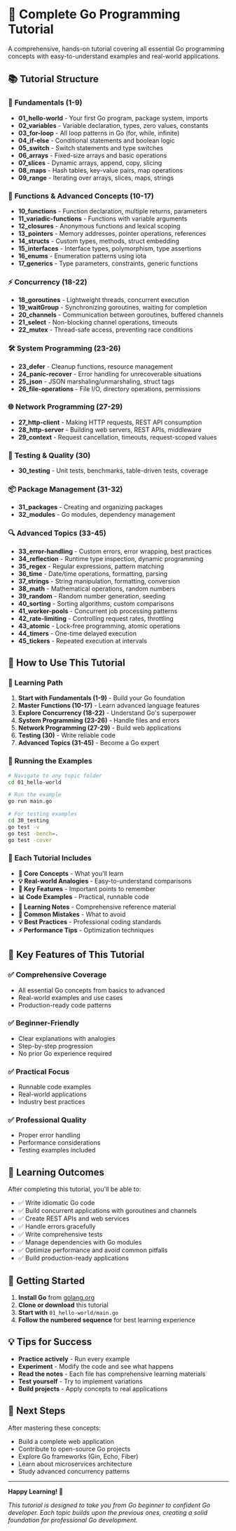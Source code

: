 # 🚀 Complete Go Programming Tutorial

A comprehensive, hands-on tutorial covering all essential Go programming concepts with easy-to-understand examples and real-world applications.

## 📚 Tutorial Structure

### 🎯 **Fundamentals (1-9)**
- **01_hello-world** - Your first Go program, package system, imports
- **02_variables** - Variable declaration, types, zero values, constants
- **03_for-loop** - All loop patterns in Go (for, while, infinite)
- **04_if-else** - Conditional statements and boolean logic
- **05_switch** - Switch statements and type switches
- **06_arrays** - Fixed-size arrays and basic operations
- **07_slices** - Dynamic arrays, append, copy, slicing
- **08_maps** - Hash tables, key-value pairs, map operations
- **09_range** - Iterating over arrays, slices, maps, strings

### 🔧 **Functions & Advanced Concepts (10-17)**
- **10_functions** - Function declaration, multiple returns, parameters
- **11_variadic-functions** - Functions with variable arguments
- **12_closures** - Anonymous functions and lexical scoping
- **13_pointers** - Memory addresses, pointer operations, references
- **14_structs** - Custom types, methods, struct embedding
- **15_interfaces** - Interface types, polymorphism, type assertions
- **16_enums** - Enumeration patterns using iota
- **17_generics** - Type parameters, constraints, generic functions

### ⚡ **Concurrency (18-22)**
- **18_goroutines** - Lightweight threads, concurrent execution
- **19_waitGroup** - Synchronizing goroutines, waiting for completion
- **20_channels** - Communication between goroutines, buffered channels
- **21_select** - Non-blocking channel operations, timeouts
- **22_mutex** - Thread-safe access, preventing race conditions

### 🛠️ **System Programming (23-26)**
- **23_defer** - Cleanup functions, resource management
- **24_panic-recover** - Error handling for unrecoverable situations
- **25_json** - JSON marshaling/unmarshaling, struct tags
- **26_file-operations** - File I/O, directory operations, permissions

### 🌐 **Network Programming (27-29)**
- **27_http-client** - Making HTTP requests, REST API consumption
- **28_http-server** - Building web servers, REST APIs, middleware
- **29_context** - Request cancellation, timeouts, request-scoped values

### 🧪 **Testing & Quality (30)**
- **30_testing** - Unit tests, benchmarks, table-driven tests, coverage

### 📦 **Package Management (31-32)**
- **31_packages** - Creating and organizing packages
- **32_modules** - Go modules, dependency management

### 🔍 **Advanced Topics (33-45)**
- **33_error-handling** - Custom errors, error wrapping, best practices
- **34_reflection** - Runtime type inspection, dynamic programming
- **35_regex** - Regular expressions, pattern matching
- **36_time** - Date/time operations, formatting, parsing
- **37_strings** - String manipulation, formatting, conversion
- **38_math** - Mathematical operations, random numbers
- **39_random** - Random number generation, seeding
- **40_sorting** - Sorting algorithms, custom comparisons
- **41_worker-pools** - Concurrent job processing patterns
- **42_rate-limiting** - Controlling request rates, throttling
- **43_atomic** - Lock-free programming, atomic operations
- **44_timers** - One-time delayed execution
- **45_tickers** - Repeated execution at intervals

## 🎯 How to Use This Tutorial

### 📖 **Learning Path**
1. **Start with Fundamentals (1-9)** - Build your Go foundation
2. **Master Functions (10-17)** - Learn advanced language features
3. **Explore Concurrency (18-22)** - Understand Go's superpower
4. **System Programming (23-26)** - Handle files and errors
5. **Network Programming (27-29)** - Build web applications
6. **Testing (30)** - Write reliable code
7. **Advanced Topics (31-45)** - Become a Go expert

### 🏃 **Running the Examples**
```bash
# Navigate to any topic folder
cd 01_hello-world

# Run the example
go run main.go

# For testing examples
cd 30_testing
go test -v
go test -bench=.
go test -cover
```

### 📝 **Each Tutorial Includes**
- **🎯 Core Concepts** - What you'll learn
- **💡 Real-world Analogies** - Easy-to-understand comparisons
- **🔑 Key Features** - Important points to remember
- **📊 Code Examples** - Practical, runnable code
- **📝 Learning Notes** - Comprehensive reference material
- **🚨 Common Mistakes** - What to avoid
- **💡 Best Practices** - Professional coding standards
- **⚡ Performance Tips** - Optimization techniques

## 🌟 **Key Features of This Tutorial**

### ✅ **Comprehensive Coverage**
- All essential Go concepts from basics to advanced
- Real-world examples and use cases
- Production-ready code patterns

### ✅ **Beginner-Friendly**
- Clear explanations with analogies
- Step-by-step progression
- No prior Go experience required

### ✅ **Practical Focus**
- Runnable code examples
- Real-world applications
- Industry best practices

### ✅ **Professional Quality**
- Proper error handling
- Performance considerations
- Testing examples included

## 🎯 **Learning Outcomes**

After completing this tutorial, you'll be able to:

- ✅ Write idiomatic Go code
- ✅ Build concurrent applications with goroutines and channels
- ✅ Create REST APIs and web services
- ✅ Handle errors gracefully
- ✅ Write comprehensive tests
- ✅ Manage dependencies with Go modules
- ✅ Optimize performance and avoid common pitfalls
- ✅ Build production-ready applications

## 🚀 **Getting Started**

1. **Install Go** from [golang.org](https://golang.org/dl/)
2. **Clone or download** this tutorial
3. **Start with** `01_hello-world/main.go`
4. **Follow the numbered sequence** for best learning experience

## 💡 **Tips for Success**

- **Practice actively** - Run every example
- **Experiment** - Modify the code and see what happens
- **Read the notes** - Each file has comprehensive learning materials
- **Test yourself** - Try to implement variations
- **Build projects** - Apply concepts to real applications

## 🎯 **Next Steps**

After mastering these concepts:
- Build a complete web application
- Contribute to open-source Go projects
- Explore Go frameworks (Gin, Echo, Fiber)
- Learn about microservices architecture
- Study advanced concurrency patterns

---

**Happy Learning! 🎉**

*This tutorial is designed to take you from Go beginner to confident Go developer. Each topic builds upon the previous ones, creating a solid foundation for professional Go development.*